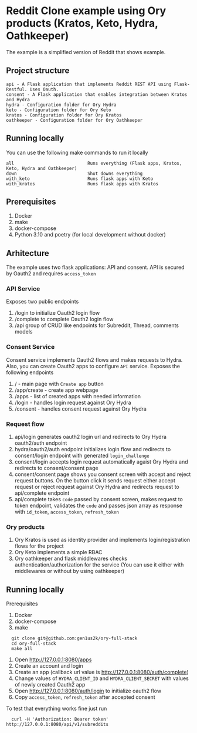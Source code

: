 # Reddit Clone example using Ory products (Kratos, Keto, Hydra, Oathkeeper)

The example is a simplified version of Reddit that shows example.

## Project structure

```
api - A Flask application that implements Reddit REST API using Flask-Restful. Uses Oauth.
consent - A Flask application that enables integration between Kratos and Hydra
hydra - Configuration folder for Ory Hydra
keto - Configuration folder for Ory Keto
kratos - Configuration folder for Ory Kratos
oathkeeper - Configuration folder for Ory Oathkeeper
```

## Running locally

You can use the following make commands to run it locally

```
all                            Runs everything (Flask apps, Kratos, Keto, Hydra and Oathkeeper)
down                           Shut downs everything
with_keto                      Runs flask apps with Keto
with_kratos                    Runs flask apps with Kratos
```

## Prerequisites

1. Docker
2. make
3. docker-compose
5. Python 3.10 and poetry (for local development without docker)

## Arhitecture

The example uses two flask applications: API and consent. API is secured by Oauth2 and requires `access_token`

### API Service
Exposes two public endpoints

1. /login to initialize Oauth2 login flow
2. /complete to complete Oauth2 login flow
3. /api group of CRUD like endpoints for Subreddit, Thread, comments models

### Consent Service

Consent service implements Oauth2 flows and makes requests to Hydra. Also, you can create Oauth2 apps to configure `API` service. Exposes the following endpoints

1. / - main page with `Create app` button
2. /app/create - create app webpage
3. /apps - list of created apps with needed information
4. /login - handles login request against Ory Hydra
5. /consent - handles consent request against Ory Hydra

### Request flow

1. api/login generates oauth2 login url and redirects to Ory Hydra oauth2/auth endpoint
2. hydra/oauth2/auth endpoint initializes login flow and redirects to consent/login endpoint with generated `login_challenge`
3. consent/login accepts login request automatically agaist Ory Hydra and redirects to consent/consent page
4. consent/consent page shows you consent screen with accept and reject request buttons. On the button click it sends request either accept request or reject request against Ory Hydra and redirects request to api/complete endpoint
5. api/complete takes `code` passed by consent screen, makes request to token endpoint, validates the `code` and passes json array as response with `id_token`, `access_token`, `refresh_token`


### Ory products

1. Ory Kratos is used as identity provider and implements login/registration flows for the project
2. Ory Keto implements a simple RBAC
3. Ory oathkeeper and flask middlewares checks authentication/authorization for the service (You can use it either with middlewares or without by using oathkeeper)



## Running locally
Prerequisites

1. Docker
2. docker-compose
3. make

```
  git clone git@github.com:gen1us2k/ory-full-stack
  cd ory-full-stack
  make all
```

1. Open http://127.0.0.1:8080/apps
2. Create an account and login
3. Create an app (callback url value is http://127.0.0.1:8080/auth/complete)
4. Change values of `HYDRA_CLIENT_ID` and `HYDRA_CLIENT_SECRET` with values of newly created Oauth2 app
5. Open http://127.0.0.1:8080/auth/login to initialize oauth2 flow
6. Copy `access_token`, `refresh_token` after accepted consent


To test that everything works fine just run

```
  curl -H 'Authorization: Bearer token' http://127.0.0.1:8080/api/v1/subreddits
```
